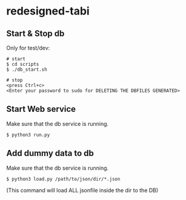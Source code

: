 # redesigned-tabi

## Start & Stop db
Only for test/dev:

```shell=
# start
$ cd scripts
$ ./db_start.sh

# stop
<press Ctrl+c>
<Enter your password to sudo for DELETING THE DBFILES GENERATED>
```

## Start Web service
Make sure that the db service is running.

```shell=
$ python3 run.py
```

## Add dummy data to db
Make sure that the db service is running.

```shell=
$ python3 load.py /path/to/json/dir/*.json
```
(This command will load ALL jsonfile inside the dir to the DB)
